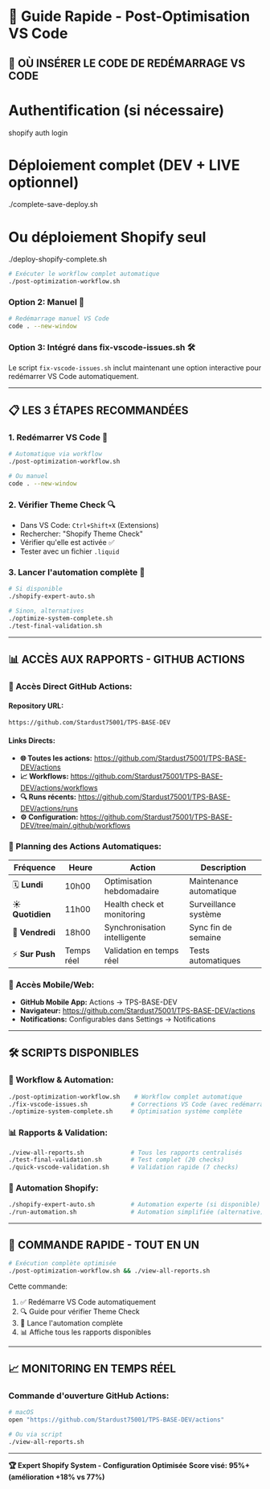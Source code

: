 # 🚀 Guide Rapide - Post-Optimisation VS Code

## 🎯 **OÙ INSÉRER LE CODE DE REDÉMARRAGE VS CODE**

# Authentification (si nécessaire)
shopify auth login

# Déploiement complet (DEV + LIVE optionnel)
./complete-save-deploy.sh

# Ou déploiement Shopify seul
./deploy-shopify-complete.sh

```bash
# Exécuter le workflow complet automatique
./post-optimization-workflow.sh
```

### **Option 2: Manuel** 🔧

```bash
# Redémarrage manuel VS Code
code . --new-window
```

### **Option 3: Intégré dans fix-vscode-issues.sh** 🛠️

Le script `fix-vscode-issues.sh` inclut maintenant une option interactive pour redémarrer VS Code automatiquement.

---

## 📋 **LES 3 ÉTAPES RECOMMANDÉES**

### **1. Redémarrer VS Code** 🔄

```bash
# Automatique via workflow
./post-optimization-workflow.sh

# Ou manuel
code . --new-window
```

### **2. Vérifier Theme Check** 🔍

- Dans VS Code: `Ctrl+Shift+X` (Extensions)
- Rechercher: "Shopify Theme Check"
- Vérifier qu'elle est activée ✅
- Tester avec un fichier `.liquid`

### **3. Lancer l'automation complète** 🚀

```bash
# Si disponible
./shopify-expert-auto.sh

# Sinon, alternatives
./optimize-system-complete.sh
./test-final-validation.sh
```

---

## 📊 **ACCÈS AUX RAPPORTS - GITHUB ACTIONS**

### **🔗 Accès Direct GitHub Actions:**

#### **Repository URL:**

```
https://github.com/Stardust75001/TPS-BASE-DEV
```

#### **Links Directs:**

- **🌐 Toutes les actions:** <https://github.com/Stardust75001/TPS-BASE-DEV/actions>
- **📈 Workflows:** <https://github.com/Stardust75001/TPS-BASE-DEV/actions/workflows>
- **🔍 Runs récents:** <https://github.com/Stardust75001/TPS-BASE-DEV/actions/runs>
- **⚙️ Configuration:** <https://github.com/Stardust75001/TPS-BASE-DEV/tree/main/.github/workflows>

### **📅 Planning des Actions Automatiques:**

| **Fréquence** | **Heure** | **Action** | **Description** |
|---------------|-----------|------------|-----------------|
| 🗓️ **Lundi** | 10h00 | Optimisation hebdomadaire | Maintenance automatique |
| ☀️ **Quotidien** | 11h00 | Health check et monitoring | Surveillance système |
| 📅 **Vendredi** | 18h00 | Synchronisation intelligente | Sync fin de semaine |
| ⚡ **Sur Push** | Temps réel | Validation en temps réel | Tests automatiques |

### **📱 Accès Mobile/Web:**

- **GitHub Mobile App:** Actions → TPS-BASE-DEV
- **Navigateur:** <https://github.com/Stardust75001/TPS-BASE-DEV/actions>
- **Notifications:** Configurables dans Settings → Notifications

---

## 🛠️ **SCRIPTS DISPONIBLES**

### **🔄 Workflow & Automation:**

```bash
./post-optimization-workflow.sh    # Workflow complet automatique
./fix-vscode-issues.sh            # Corrections VS Code (avec redémarrage)
./optimize-system-complete.sh     # Optimisation système complète
```

### **📊 Rapports & Validation:**

```bash
./view-all-reports.sh             # Tous les rapports centralisés
./test-final-validation.sh        # Test complet (20 checks)
./quick-vscode-validation.sh      # Validation rapide (7 checks)
```

### **🚀 Automation Shopify:**

```bash
./shopify-expert-auto.sh          # Automation experte (si disponible)
./run-automation.sh               # Automation simplifiée (alternative)
```

---

## 🎯 **COMMANDE RAPIDE - TOUT EN UN**

```bash
# Exécution complète optimisée
./post-optimization-workflow.sh && ./view-all-reports.sh
```

Cette commande:

1. ✅ Redémarre VS Code automatiquement
2. 🔍 Guide pour vérifier Theme Check
3. 🚀 Lance l'automation complète
4. 📊 Affiche tous les rapports disponibles

---

## 📈 **MONITORING EN TEMPS RÉEL**

### **Commande d'ouverture GitHub Actions:**

```bash
# macOS
open "https://github.com/Stardust75001/TPS-BASE-DEV/actions"

# Ou via script
./view-all-reports.sh
```

---

**🏆 Expert Shopify System - Configuration Optimisée**
**Score visé: 95%+ (amélioration +18% vs 77%)**
